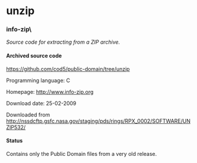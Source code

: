 # unzip #

### info-zip\ ###

*Source code for extracting from a ZIP archive.*

#### Archived source code ####
https://github.com/cod5/public-domain/tree/unzip

Programming language: C

Homepage: http://www.info-zip.org

Download date: 25-02-2009

Downloaded from http://nssdcftp.gsfc.nasa.gov/staging/pds/rings/RPX_0002/SOFTWARE/UNZIP532/

#### Status ####
Contains only the Public Domain files from a very old 
release.

